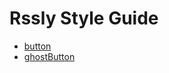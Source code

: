 Rssly Style Guide
==================

* [button](./section-1.html)
* [ghostButton](./section-2.html)
